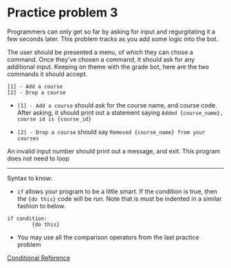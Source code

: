 # Practice problem 3
Programmers can only get so far by asking for input and regurgitating it a few seconds later. This problem tracks as you add some logic into the bot.

The user should be presented a menu, of which they can chose a command. Once they've chosen a command, it should ask for any additional input. Keeping on theme with the grade bot, here are the two commands it should accept.
```
[1] - Add a course
[2] - Drop a course
```
* `[1] - Add a course` should ask for the course name, and course code. After asking, it should print out a statement saying `Added {course_name}, course id is {course_id}`

* `[2] - Drop a course` should say `Removed {course_name} from your courses`
  
An invalid input number should print out a message, and exit. This program does not need to loop

---
Syntax to know:
* `if` allows your program to be a little smart. If the condition is true, then the `{do this}` code will be run. Note that is must be indented in a similar fashion to below.
```
if condition:
        {do this}
```
* You may use all the comparison operators from the last practice problem

[Conditional Reference](https://www.python-course.eu/python3_conditional_statements.php)